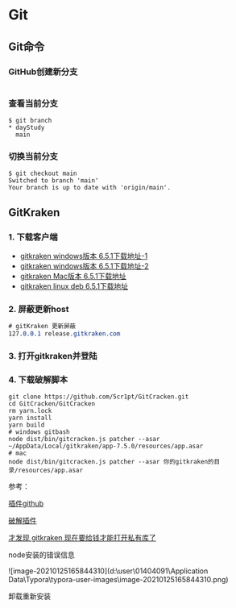 # Git

## Git命令

### GitHub创建新分支

```shell

```

### 查看当前分支

```shell
$ git branch
* dayStudy
  main
```

### 切换当前分支

```shell
$ git checkout main
Switched to branch 'main'
Your branch is up to date with 'origin/main'.

```



## GitKraken

### 1. 下载客户端

- [gitkraken windows版本 6.5.1下载地址-1](https://474b.com/file/21384459-442883642)
- [gitkraken windows版本 6.5.1下载地址-2](https://release.axocdn.com/win64/GitKrakenSetup-6.5.0.exe)
- [gitkraken Mac版本 6.5.1下载地址](https://474b.com/file/21384459-442883514)
- [gitkraken linux deb 6.5.1下载地址](https://474b.com/file/21384459-442883174)

### 2. 屏蔽更新host

```css
# gitKraken 更新屏蔽
127.0.0.1 release.gitkraken.com
```

### 3. 打开gitkraken并登陆

### 4. 下载破解脚本

```shell
git clone https://github.com/5cr1pt/GitCracken.git
cd GitCracken/GitCracken
rm yarn.lock
yarn install
yarn build
# windows gitbash
node dist/bin/gitcracken.js patcher --asar ~/AppData/Local/gitkraken/app-7.5.0/resources/app.asar
# mac 
node dist/bin/gitcracken.js patcher --asar 你的gitkraken的目录/resources/app.asar
```

参考：

[插件github](https://github.com/KillWolfVlad/GitKraken-AUR)

[破解插件](https://github.com/5cr1pt/GitCracken/tree/master/GitCracken)

[才发现 gitkraken 现在要给钱才能打开私有库了](https://www.v2ex.com/t/645112)





node安装的错误信息

![image-20210125165844310](d:\user\01404091\Application Data\Typora\typora-user-images\image-20210125165844310.png)

卸载重新安装